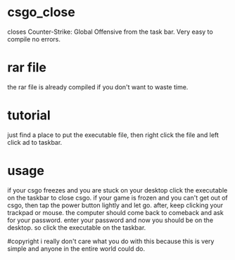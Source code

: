 # csgo_close
closes Counter-Strike: Global Offensive from the task bar. Very easy to compile no errors.

# rar file
the rar file is already compiled if you don't want to waste time.

# tutorial
just find a place to put the executable file, then right click the file and left click ad to taskbar.

# usage
if your csgo freezes and you are stuck on your desktop click the executable on the taskbar to close csgo.
if your game is frozen and you can't get out of csgo, then tap the power button lightly and let go. after, keep clicking your
trackpad or mouse. the computer should come back to comeback and ask for your password. enter your password and now you should be
on the desktop. so click the executable on the taskbar.

#copyright
i really don't care what you do with this because this is very simple and anyone in the entire world could do.
